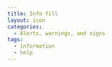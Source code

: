 ```yaml
---
title: Info fill
layout: icon
categories:
  - Alerts, warnings, and signs
tags:
  - information
  - help
---
```

